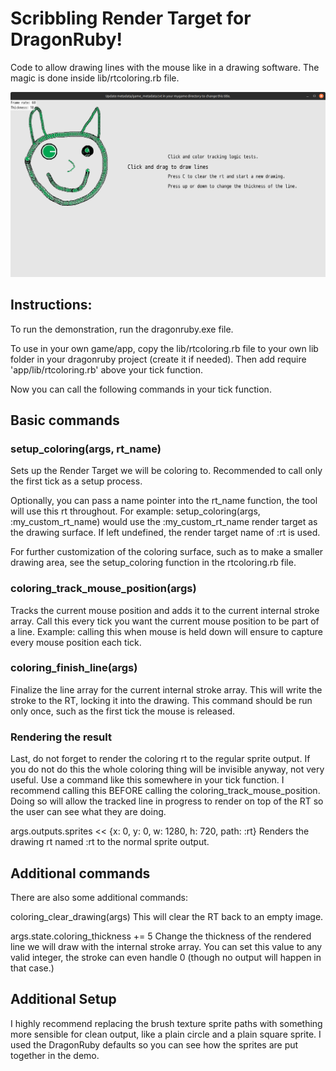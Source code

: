 # Scribbling Render Target for DragonRuby!

Code to allow drawing lines with the mouse like in a drawing software.  The magic is done inside lib/rtcoloring.rb file.

![Screenshot showing a single sprite that has been used as a stamp to draw various parts of a strange looking cat head in order to demonstrate the code works](scribbling_rt_sample.png?raw=true "What this can do with a single rt and some bad mouse drawing skills")

## Instructions:
To run the demonstration, run the dragonruby.exe file.

To use in your own game/app, copy the lib/rtcoloring.rb file to your own lib folder in your dragonruby project (create it if needed).  Then add 
require 'app/lib/rtcoloring.rb'
above your tick function.

Now you can call the following commands in your tick function.

## Basic commands
### setup_coloring(args, rt_name)
Sets up the Render Target we will be coloring to.  Recommended to call only the first tick as a setup process.

Optionally, you can pass a name pointer into the rt_name function, the tool will use this rt throughout.  For example: setup_coloring(args, :my_custom_rt_name) would use the :my_custom_rt_name render target as the drawing surface.  If left undefined, the render target name of :rt is used.

For further customization of the coloring surface, such as to make a smaller drawing area, see the setup_coloring function in the rtcoloring.rb file.

### coloring_track_mouse_position(args)
Tracks the current mouse position and adds it to the current internal stroke array.  Call this every tick you want the current mouse position to be part of a line.  Example: calling this when mouse is held down will ensure to capture every mouse position each tick.

### coloring_finish_line(args)
Finalize the line array for the current internal stroke array.  This will write the stroke to the RT, locking it into the drawing.  This command should be run only once, such as the first tick the mouse is released.

### Rendering the result
Last, do not forget to render the coloring rt to the regular sprite output.  If you do not do this the whole coloring thing will be invisible anyway, not very useful.  Use a command like this somewhere in your tick function.  I recommend calling this BEFORE calling the coloring_track_mouse_position.  Doing so will allow the tracked line in progress to render on top of the RT so the user can see what they are doing.

args.outputs.sprites << {x: 0, y: 0, w: 1280, h: 720, path: :rt}
Renders the drawing rt named :rt to the normal sprite output.

## Additional commands
There are also some additional commands:

coloring_clear_drawing(args)
This will clear the RT back to an empty image.

args.state.coloring_thickness += 5
Change the thickness of the rendered line we will draw with the internal stroke array.  You can set this value to any valid integer, the stroke can even handle 0 (though no output will happen in that case.)

## Additional Setup
I highly recommend replacing the brush texture sprite paths with something more sensible for clean output, like a plain circle and a plain square sprite.  I used the DragonRuby defaults so you can see how the sprites are put together in the demo.
